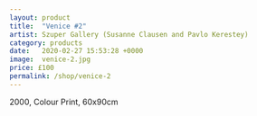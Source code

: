```yaml
---
layout: product
title:  "Venice #2"
artist: Szuper Gallery (Susanne Clausen and Pavlo Kerestey)
category: products
date:   2020-02-27 15:53:28 +0000
image:  venice-2.jpg
price: £100
permalink: /shop/venice-2
---
```

2000, Colour Print, 60x90cm
